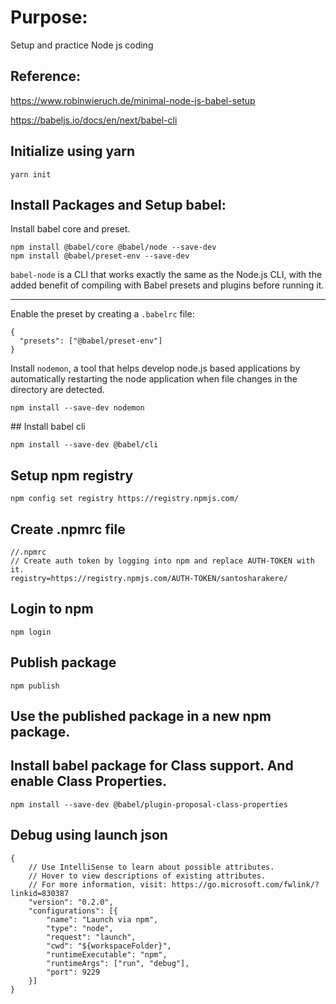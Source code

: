 # Purpose:

Setup and practice Node js coding

## Reference:

https://www.robinwieruch.de/minimal-node-js-babel-setup

https://babeljs.io/docs/en/next/babel-cli

## Initialize using yarn

```
yarn init
```

## Install Packages and Setup babel:

Install babel core and preset.

```
npm install @babel/core @babel/node --save-dev
npm install @babel/preset-env --save-dev
```

`babel-node` is a CLI that works exactly the same as the Node.js CLI, with the added benefit of compiling with Babel presets and plugins before running it.

---

Enable the preset by creating a `.babelrc` file:

```
{
  "presets": ["@babel/preset-env"]
}
```

Install `nodemon`, a tool that helps develop node.js based applications by automatically restarting the node application when file changes in the directory are detected.

```
npm install --save-dev nodemon
```

## Install babel cli

```
npm install --save-dev @babel/cli
```

## Setup npm registry

```
npm config set registry https://registry.npmjs.com/
```

## Create .npmrc file

```
//.npmrc
// Create auth token by logging into npm and replace AUTH-TOKEN with it.
registry=https://registry.npmjs.com/AUTH-TOKEN/santosharakere/
```

## Login to npm

```
npm login
```

## Publish package

```
npm publish
```

## Use the published package in a new npm package.

## Install babel package for Class support. And enable Class Properties.

```
npm install --save-dev @babel/plugin-proposal-class-properties
```

## Debug using launch json

```
{
    // Use IntelliSense to learn about possible attributes.
    // Hover to view descriptions of existing attributes.
    // For more information, visit: https://go.microsoft.com/fwlink/?linkid=830387
    "version": "0.2.0",
    "configurations": [{
        "name": "Launch via npm",
        "type": "node",
        "request": "launch",
        "cwd": "${workspaceFolder}",
        "runtimeExecutable": "npm",
        "runtimeArgs": ["run", "debug"],
        "port": 9229
    }]
}
```
